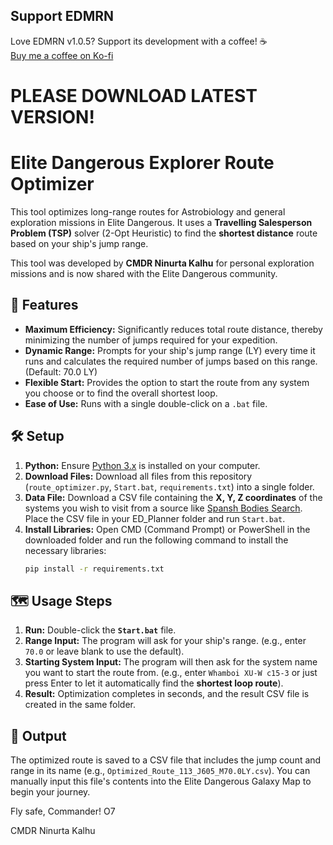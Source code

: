 
## Support EDMRN
Love EDMRN v1.0.5? Support its development with a coffee! ☕  
[Buy me a coffee on Ko-fi]([https://ko-fi.com/yourusername](https://ko-fi.com/ninurtakalhu))  

# PLEASE DOWNLOAD LATEST VERSION!

# Elite Dangerous Explorer Route Optimizer

This tool optimizes long-range routes for Astrobiology and general exploration missions in Elite Dangerous. It uses a **Travelling Salesperson Problem (TSP)** solver (2-Opt Heuristic) to find the **shortest distance** route based on your ship's jump range.

This tool was developed by **CMDR Ninurta Kalhu** for personal exploration missions and is now shared with the Elite Dangerous community.

## 🚀 Features

- **Maximum Efficiency:** Significantly reduces total route distance, thereby minimizing the number of jumps required for your expedition.
- **Dynamic Range:** Prompts for your ship's jump range (LY) every time it runs and calculates the required number of jumps based on this range. (Default: 70.0 LY)
- **Flexible Start:** Provides the option to start the route from any system you choose or to find the overall shortest loop.
- **Ease of Use:** Runs with a single double-click on a `.bat` file.

## 🛠️ Setup

1.  **Python:** Ensure [Python 3.x](https://www.python.org/downloads/) is installed on your computer.
2.  **Download Files:** Download all files from this repository (`route_optimizer.py`, `Start.bat`, `requirements.txt`) into a single folder.
3.  **Data File:** Download a CSV file containing the **X, Y, Z coordinates** of the systems you wish to visit from a source like [Spansh Bodies Search](https://spansh.co.uk/bodies). Place the CSV file in your ED_Planner folder and run `Start.bat`.
4.  **Install Libraries:** Open CMD (Command Prompt) or PowerShell in the downloaded folder and run the following command to install the necessary libraries:
    ```bash
    pip install -r requirements.txt
    ```

## 🗺️ Usage Steps

1.  **Run:** Double-click the **`Start.bat`** file.
2.  **Range Input:** The program will ask for your ship's range. (e.g., enter `70.0` or leave blank to use the default).
3.  **Starting System Input:** The program will then ask for the system name you want to start the route from. (e.g., enter `Whamboi XU-W c15-3` or just press Enter to let it automatically find the **shortest loop route**).
4.  **Result:** Optimization completes in seconds, and the result CSV file is created in the same folder.

## 💾 Output

The optimized route is saved to a CSV file that includes the jump count and range in its name (e.g., `Optimized_Route_113_J605_M70.0LY.csv`). You can manually input this file's contents into the Elite Dangerous Galaxy Map to begin your journey.


Fly safe, Commander! O7

CMDR Ninurta Kalhu


